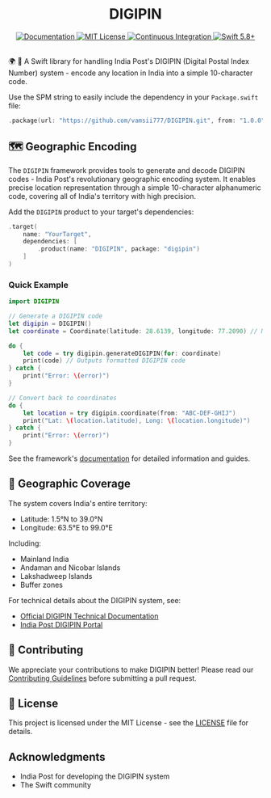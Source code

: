 <div align="center">
    <h1>DIGIPIN</h1>
    <a href="https://swiftpackageindex.com/vamsii777/DIGIPIN/documentation">
        <img src="https://img.shields.io/badge/read_the-docs-2ea44f?logo=readthedocs&logoColor=white" alt="Documentation">
    </a>
    <a href="LICENSE">
        <img src="https://img.shields.io/badge/license-MIT-blue.svg" alt="MIT License">
    </a>
    <a href="https://github.com/vamsii777/DIGIPIN/actions/workflows/test.yml">
        <img src="https://img.shields.io/github/actions/workflow/status/vamsii777/DIGIPIN/test.yml?event=push&style=flat&logo=github&label=tests" alt="Continuous Integration">
    </a>
    <a href="https://swift.org">
        <img src="https://img.shields.io/badge/swift-5.8%2B-orange.svg" alt="Swift 5.8+">
    </a>
</div>
<br>

🌍 📍 A Swift library for handling India Post's DIGIPIN (Digital Postal Index Number) system - encode any location in India into a simple 10-character code.

Use the SPM string to easily include the dependency in your `Package.swift` file:

```swift
.package(url: "https://github.com/vamsii777/DIGIPIN.git", from: "1.0.0")
```

## 🗺️ Geographic Encoding

The `DIGIPIN` framework provides tools to generate and decode DIGIPIN codes - India Post's revolutionary geographic encoding system. It enables precise location representation through a simple 10-character alphanumeric code, covering all of India's territory with high precision.

Add the `DIGIPIN` product to your target's dependencies:

```swift
.target(
    name: "YourTarget",
    dependencies: [
        .product(name: "DIGIPIN", package: "digipin")
    ]
)
```

### Quick Example

```swift
import DIGIPIN

// Generate a DIGIPIN code
let digipin = DIGIPIN()
let coordinate = Coordinate(latitude: 28.6139, longitude: 77.2090) // New Delhi

do {
    let code = try digipin.generateDIGIPIN(for: coordinate)
    print(code) // Outputs formatted DIGIPIN code
} catch {
    print("Error: \(error)")
}

// Convert back to coordinates
do {
    let location = try digipin.coordinate(from: "ABC-DEF-GHIJ")
    print("Lat: \(location.latitude), Long: \(location.longitude)")
} catch {
    print("Error: \(error)")
}
```

See the framework's [documentation](https://swiftpackageindex.com/vamsii777/DIGIPIN/documentation) for detailed information and guides.

## 📍 Geographic Coverage

The system covers India's entire territory:
- Latitude: 1.5°N to 39.0°N
- Longitude: 63.5°E to 99.0°E

Including:
- Mainland India
- Andaman and Nicobar Islands
- Lakshadweep Islands
- Buffer zones

For technical details about the DIGIPIN system, see:
- [Official DIGIPIN Technical Documentation](https://www.indiapost.gov.in/Navigation_Documents/Static_Navigation/DIGIPIN%20Technical%20Document%20Final%20English.pdf)
- [India Post DIGIPIN Portal](https://www.indiapost.gov.in)



## 🤝 Contributing

We appreciate your contributions to make DIGIPIN better! Please read our [Contributing Guidelines](CONTRIBUTING.md) before submitting a pull request.

## 📄 License

This project is licensed under the MIT License - see the [LICENSE](LICENSE) file for details.

## Acknowledgments

- India Post for developing the DIGIPIN system
- The Swift community
